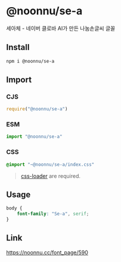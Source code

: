 # @noonnu/se-a
세아체 - 네이버 클로바 AI가 만든 나눔손글씨 글꼴

## Install
```sh
npm i @noonnu/se-a
```
## Import
### CJS
```js
require("@noonnu/se-a")
```
### ESM
```js
import "@noonnu/se-a"
```
### CSS 
```css
@import "~@noonnu/se-a/index.css"
```
> [css-loader](https://github.com/webpack-contrib/css-loader) are required.

## Usage
```css
body {
    font-family: "Se-a", serif;
}
```

## Link
https://noonnu.cc/font_page/590